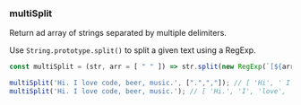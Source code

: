### multiSplit

Return ad array of strings separated by multiple delimiters.

Use `String.prototype.split()` to split a given text using a RegExp.


```js
const multiSplit = (str, arr = [ " " ]) => str.split(new RegExp(`[${arr.join("")}]`));
```

```js
multiSplit('Hi. I love code, beer, music.', [".",","]); // [ 'Hi', ' I love code', ' beer', ' music', '' ]
multiSplit('Hi. I love code, beer, music.'); // [ 'Hi.', 'I', 'love', 'code,', 'beer,', 'music.' ]
```
